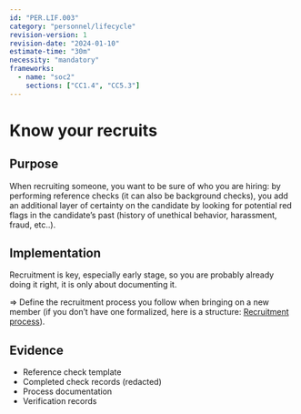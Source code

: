 ```yaml
---
id: "PER.LIF.003"
category: "personnel/lifecycle"
revision-version: 1
revision-date: "2024-01-10"
estimate-time: "30m"
necessity: "mandatory"
frameworks:
  - name: "soc2"
    sections: ["CC1.4", "CC5.3"]
---
```


# Know your recruits

## Purpose

When recruiting someone, you want to be sure of who you are hiring: by
performing reference checks (it can also be background checks), you add an
additional layer of certainty on the candidate by looking for potential red
flags in the candidate’s past (history of unethical behavior, harassment, fraud,
etc..).

## Implementation

Recruitment is key, especially early stage, so you are probably already doing it
right, it is only about documenting it.

⇒ Define the recruitment process you follow when bringing on a new member (if
you don’t have one formalized, here is a structure:
[Recruitment process](templates/recruitment-process.md)).

## Evidence

- Reference check template
- Completed check records (redacted)
- Process documentation
- Verification records
